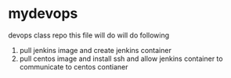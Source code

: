 # mydevops
devops class repo
this file will do will do following
  1) pull jenkins image and create jenkins container 
  2) pull centos image and install ssh and allow jenkins container to communicate to centos contianer
